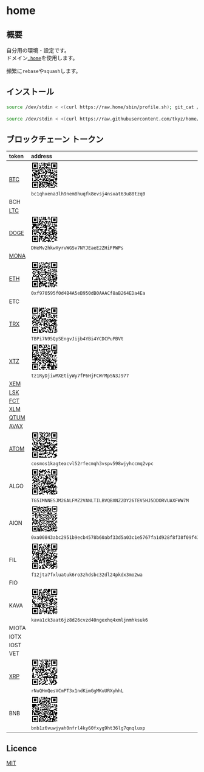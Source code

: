 # home

## 概要

自分用の環境・設定です。<br>
ドメイン[`.home`](https://icannwiki.org/.home)を使用します。

頻繁に`rebase`や`squash`します。

## インストール

```bash
source /dev/stdin < <(curl https://raw.home/sbin/profile.sh); git_cat /sbin/install.sh | bash
```
<!--
```bash
source /dev/stdin < <(curl https://raw.tkyz.jp/sbin/profile.sh); git_cat /sbin/install.sh | bash
```
-->
```bash
source /dev/stdin < <(curl https://raw.githubusercontent.com/tkyz/home/master/sbin/profile.sh); git_cat /sbin/install.sh | bash
```

## ブロックチェーン トークン

<!-- TODO: 動的作成 -->
|token|address|network|
|:---|:---|:---|
|[BTC](https://github.com/bitcoin)|<img src="./etc/blockchain/BTC/bc1qhxena3lh9nem8huqfk8evsj4nsxat63u88tzq0.png" width="72" height="72"><br>```bc1qhxena3lh9nem8huqfk8evsj4nsxat63u88tzq0```||
|BCH|||
|[LTC](https://github.com/litecoin-project)|||
|[DOGE](https://github.com/dogecoin)|<img src="./etc/blockchain/DOGE/DHeMv2hkwXyrvWGSv7NYJEaeE2ZHiFPWPs.png" width="72" height="72"><br>```DHeMv2hkwXyrvWGSv7NYJEaeE2ZHiFPWPs```||
|[MONA](https://github.com/monacoinproject)|||
|[ETH](https://github.com/ethereum)|<img src="./etc/blockchain/ETH/0xf970595f0d4B4A5eB950dB0AAACf8aB264EDa4Ea.png" width="72" height="72"><br>```0xf970595f0d4B4A5eB950dB0AAACf8aB264EDa4Ea```|ERC20<br>BEP20|
|ETC|||
|[TRX](https://github.com/tronprotocol)|<img src="./etc/blockchain/TRX/TBPi7N95QpSEngvJijb4YBi4YCDCPuPBVt.png" width="72" height="72"><br>```TBPi7N95QpSEngvJijb4YBi4YCDCPuPBVt```|TRC20|
|[XTZ](https://gitlab.com/tezos)|<img src="./etc/blockchain/XTZ/tz1RyDjiwMXEtiyWy7fP6HjFCWrMpSN3J977.png" width="72" height="72"><br>```tz1RyDjiwMXEtiyWy7fP6HjFCWrMpSN3J977```||
|[XEM](https://github.com/NemProject)|||
|[LSK](https://github.com/LiskHQ)|||
|[FCT](https://github.com/FactomProject)|||
|[XLM](https://github.com/stellar)|||
|[QTUM](https://github.com/qtumproject)|||
|[AVAX](https://github.com/ava-labs)|||
|[ATOM](https://github.com/cosmos)|<img src="./etc/blockchain/ATOM/cosmos1kagteacvl52rfecmqh3vspv598wjyhccmq2vpc.png" width="72" height="72"><br>```cosmos1kagteacvl52rfecmqh3vspv598wjyhccmq2vpc```||
|ALGO|<img src="./etc/blockchain/ALGO/TG5IMNNESJM26ALFMZ2VANLTILBVQBXNZ2DY26TEV5HJ5DDORVUAXFWW7M.png" width="72" height="72"><br>```TG5IMNNESJM26ALFMZ2VANLTILBVQBXNZ2DY26TEV5HJ5DDORVUAXFWW7M```||
|AION|<img src="./etc/blockchain/AION/0xa00843abc2951b9ecb4578b60abf33d5a03c1e5767fa1d928f8f38f09f43fda8.png" width="72" height="72"><br>```0xa00843abc2951b9ecb4578b60abf33d5a03c1e5767fa1d928f8f38f09f43fda8```||
|FIL|<img src="./etc/blockchain/FIL/f12jta7fxluatuk6ro3zhdsbc32dl24pkdx3mo2wa.png" width="72" height="72"><br>```f12jta7fxluatuk6ro3zhdsbc32dl24pkdx3mo2wa```||
|FIO|||
|KAVA|<img src="./etc/blockchain/KAVA/kava1ck3aat6jz8d26cvzd40ngexhq4xmljnmhksuk6.png" width="72" height="72"><br>```kava1ck3aat6jz8d26cvzd40ngexhq4xmljnmhksuk6```||
|MIOTA|||
|IOTX|||
|IOST|||
|VET|||
|[XRP](https://github.com/ripple)|<img src="./etc/blockchain/XRP/rNuQHmQesVCmPT3x1ndKimGgMKuURXyhhL.png" width="72" height="72"><br>```rNuQHmQesVCmPT3x1ndKimGgMKuURXyhhL```||
|BNB|<img src="./etc/blockchain/BNB/bnb1z6vuwjyah0nfrl4ky60fxyg9ht36lg7qnqluxp.png" width="72" height="72"><br>```bnb1z6vuwjyah0nfrl4ky60fxyg9ht36lg7qnqluxp```|BEP2|

## Licence

[MIT](./LICENSE)
